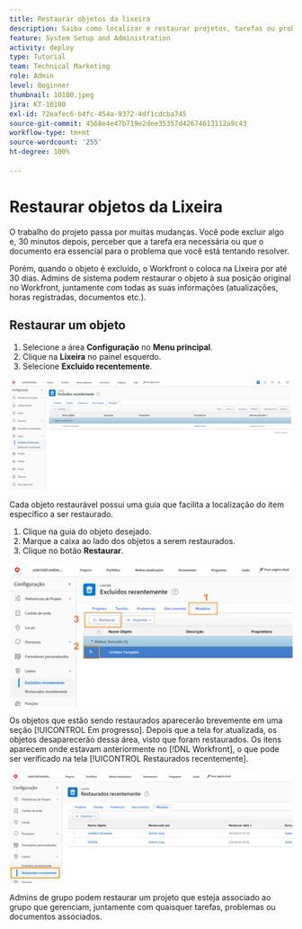 ```yaml
---
title: Restaurar objetos da lixeira
description: Saiba como localizar e restaurar projetos, tarefas ou problemas excluídos da Lixeira.
feature: System Setup and Administration
activity: deploy
type: Tutorial
team: Technical Marketing
role: Admin
level: Beginner
thumbnail: 10100.jpeg
jira: KT-10100
exl-id: 72eafec6-b4fc-454a-9372-4df1cdcba745
source-git-commit: 4568e4e47b719e2dee35357d42674613112a9c43
workflow-type: tm+mt
source-wordcount: '255'
ht-degree: 100%

---
```


# Restaurar objetos da Lixeira

O trabalho do projeto passa por muitas mudanças. Você pode excluir algo e, 30 minutos depois, perceber que a tarefa era necessária ou que o documento era essencial para o problema que você está tentando resolver.

Porém, quando o objeto é excluído, o Workfront o coloca na Lixeira por até 30 dias. Admins de sistema podem restaurar o objeto à sua posição original no Workfront, juntamente com todas as suas informações (atualizações, horas registradas, documentos etc.).

## Restaurar um objeto

1. Selecione a área **Configuração** no **Menu principal**.
1. Clique na **Lixeira** no painel esquerdo.
1. Selecione **Excluído recentemente**.

![Seção Excluídos recentemente da lixeira na área Configuração](assets/admin-fund-recycle-bin-1.png)

Cada objeto restaurável possui uma guia que facilita a localização do item específico a ser restaurado.

1. Clique na guia do objeto desejado.
1. Marque a caixa ao lado dos objetos a serem restaurados.
1. Clique no botão **Restaurar**.

![Itens selecionados na Lixeira](assets/admin-fund-recycle-bin-2.png)

Os objetos que estão sendo restaurados aparecerão brevemente em uma seção [!UICONTROL Em progresso]. Depois que a tela for atualizada, os objetos desaparecerão dessa área, visto que foram restaurados. Os itens aparecem onde estavam anteriormente no [!DNL Workfront], o que pode ser verificado na tela [!UICONTROL Restaurados recentemente].

![Seção Restaurados recentemente da lixeira na área de configuração](assets/admin-fund-recycle-bin-3.png)

Admins de grupo podem restaurar um projeto que esteja associado ao grupo que gerenciam, juntamente com quaisquer tarefas, problemas ou documentos associados.

<!--
learn more URL
Restoring deleted items
Viewing items that have been recently restored
-->
